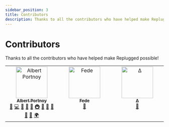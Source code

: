 ```yaml
---
sidebar_position: 3
title: Contributors
description: Thanks to all the contributors who have helped make Replugged possible!
---
```


# Contributors

Thanks to all the contributors who have helped make Replugged possible!

<!-- cSpell:disable -->
<!-- ALL-CONTRIBUTORS-LIST:START - Do not remove or modify this section -->
<!-- prettier-ignore-start -->
<!-- markdownlint-disable -->
<table>
  <tbody>
    <tr>
      <td align="center" valign="top" width="14.28%"><a href="http://albertp.dev"><img src="https://avatars.githubusercontent.com/u/14863373?v=4?s=100" width="100px;" alt="Albert Portnoy"/><br /><sub><b>Albert Portnoy</b></sub></a><br /><a href="https://github.com/replugged-org/guide/issues?q=author%3Aasportnoy" title="Bug reports">🐛</a> <a href="https://github.com/replugged-org/guide/commits?author=asportnoy" title="Code">💻</a> <a href="https://github.com/replugged-org/guide/commits?author=asportnoy" title="Documentation">📖</a> <a href="#design-asportnoy" title="Design">🎨</a> <a href="#ideas-asportnoy" title="Ideas, Planning, & Feedback">🤔</a> <a href="#infra-asportnoy" title="Infrastructure (Hosting, Build-Tools, etc)">🚇</a> <a href="#maintenance-asportnoy" title="Maintenance">🚧</a> <a href="#projectManagement-asportnoy" title="Project Management">📆</a> <a href="#promotion-asportnoy" title="Promotion">📣</a> <a href="#question-asportnoy" title="Answering Questions">💬</a> <a href="https://github.com/replugged-org/guide/pulls?q=is%3Apr+reviewed-by%3Aasportnoy" title="Reviewed Pull Requests">👀</a> <a href="#translation-asportnoy" title="Translation">🌍</a></td>
      <td align="center" valign="top" width="14.28%"><a href="https://fedeilleone.github.io/"><img src="https://avatars.githubusercontent.com/u/38290480?v=4?s=100" width="100px;" alt="Fede"/><br /><sub><b>Fede</b></sub></a><br /><a href="https://github.com/replugged-org/guide/commits?author=FedeIlLeone" title="Documentation">📖</a></td>
      <td align="center" valign="top" width="14.28%"><a href="https://github.com/Delta-official"><img src="https://avatars.githubusercontent.com/u/64544951?v=4?s=100" width="100px;" alt="∆"/><br /><sub><b>∆</b></sub></a><br /><a href="https://github.com/replugged-org/guide/commits?author=Delta-official" title="Documentation">📖</a></td>
    </tr>
  </tbody>
</table>

<!-- markdownlint-restore -->
<!-- prettier-ignore-end -->

<!-- ALL-CONTRIBUTORS-LIST:END -->
<!-- cSpell:enable -->
